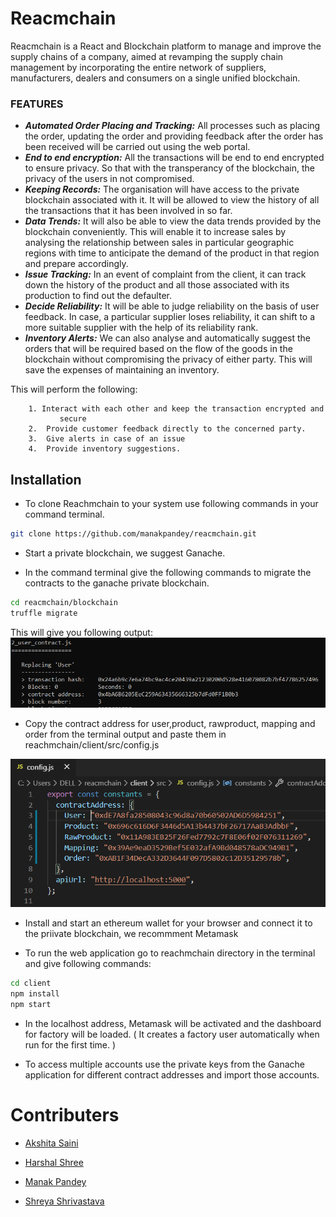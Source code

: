 # Reacmchain

Reacmchain is a React and Blockchain platform to manage and improve the supply chains of a company, aimed at revamping the supply chain management by incorporating the entire network of suppliers, manufacturers, dealers and consumers on a single unified blockchain. 


### **FEATURES**

* ***Automated Order Placing and Tracking:*** 	All processes such as placing the order, updating the order and providing feedback after the order has been received will be carried out using the web portal.
* ***End to end encryption:*** All the transactions will be end to end encrypted to ensure privacy. So that with the transperancy of the blockchain, the privacy of the users in not compromised.
* ***Keeping Records:*** The organisation will have access to the private blockchain associated with it. It will be allowed to view the history of all the transactions that it has been involved in so far.
* ***Data Trends:*** It will also be able to view the data trends provided by the blockchain conveniently. This will enable it to increase sales by analysing the relationship between sales in particular geographic regions with time to anticipate the demand of the product in that region and prepare accordingly. 
* ***Issue Tracking:*** In an event of complaint from the client, it can track down the history of the product and all those associated with its production to find out the defaulter. 
* ***Decide Reliability:*** It will be able to judge reliability on the basis of user feedback. In case, a particular supplier loses reliability, it can shift to a more suitable supplier with the help of its reliability rank.
* ***Inventory Alerts:*** We can also analyse and automatically suggest the orders that will be required based on the flow of the goods in the blockchain without compromising the privacy of either party. This will save the expenses of maintaining an inventory.

 This will perform the following:
		
	    1. Interact with each other and keep the transaction encrypted and 
               secure
        2.  Provide customer feedback directly to the concerned party. 	
        3.  Give alerts in case of an issue
        4.  Provide inventory suggestions.


## Installation

* To clone Reachmchain to your system use following commands in your command terminal.

```bash
git clone https://github.com/manakpandey/reacmchain.git
```
* Start a private blockchain, we suggest Ganache.

* In the command terminal give the following commands to migrate the contracts to the ganache private blockchain.
```bash
cd reacmchain/blockchain
truffle migrate
```
This will give you following output:
![](https://github.com/manakpandey/reacmchain/blob/master/client/public/contract_add.PNG)

* Copy the contract address for user,product, rawproduct, mapping and order from the terminal output and paste them in reachmchain/client/src/config.js

![](https://github.com/manakpandey/reacmchain/blob/master/client/public/config.PNG)

*  Install and start an ethereum wallet for your browser and connect it to the priivate blockchain, we recommment Metamask

* To run the web application go to reachmchain directory in the terminal and give following commands:
```bash
cd client
npm install
npm start
```
* In the localhost address, Metamask will be activated and the dashboard for factory will be loaded. ( It creates a factory user automatically when run for the first time. )

* To access multiple accounts use the private keys from the Ganache application for different contract addresses and import those accounts.

# Contributers

* [Akshita Saini](https://www.linkedin.com/in/akshita-saini-0782a61a1)

* [Harshal Shree](https://www.linkedin.com/in/harshal-shree)

* [Manak Pandey](https://www.github.com/manakpandey)

* [Shreya Shrivastava](https://www.linkedin.com/in/shreya-shrivastava-6b1aba192)







